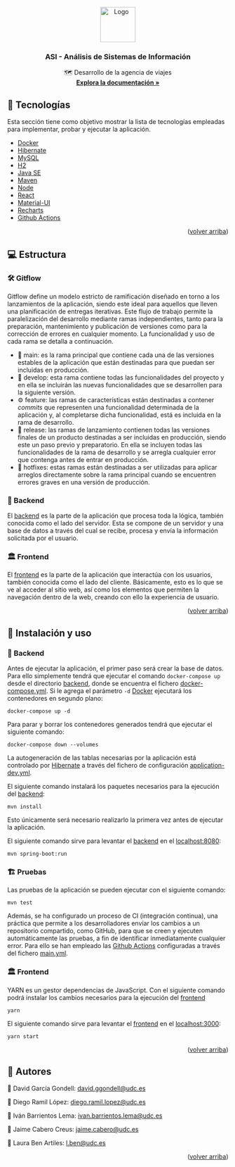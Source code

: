 <div id="top"></div>

<br />
<div align="center">
  <a href="https://github.com/IvanBarLem/ASI">
    <img src="https://bowiebearsnews.com/wp-content/uploads/2018/11/TRavel.png" alt="Logo" width="80" height="80">
  </a>

  <h3 align="center">ASI - Análisis de Sistemas de Información</h3>

  <p align="center">
    🗺️ Desarrollo de la agencia de viajes
    <br />
    <a href="https://ivanbarlem.github.io/ASI/es/udc/asiproject/backend/services/package-summary.html"><strong>Explora la documentación »</strong></a>
  </p>
</div>

## 🚧 Tecnologías

Esta sección tiene como objetivo mostrar la lista de tecnologías empleadas para implementar, probar y ejecutar la aplicación.

-   [Docker](https://www.docker.com/)
-   [Hibernate](https://hibernate.org/)
-   [MySQL](https://www.mysql.com/)
-   [H2](https://www.h2database.com/)
-   [Java SE](https://www.oracle.com/java/)
-   [Maven](https://maven.apache.org/)
-   [Node](https://nodejs.org/)
-   [React](https://es.reactjs.org/)
-   [Material-UI](https://mui.com/)
-   [Recharts](https://recharts.org/)
-   [Github Actions](https://github.com/features/actions)

<p align="right">(<a href="#top">volver arriba</a>)</p>

## 💻 Estructura

### 🛠️ Gitflow

Gitflow define un modelo estricto de ramificación diseñado en torno a los lanzamientos de la aplicación, siendo este ideal para aquellos que lleven una planificación de entregas iterativas. Este flujo de trabajo permite la paralelización del desarrollo mediante ramas independientes, tanto para la preparación, mantenimiento y publicación de versiones como para la corrección de errores en cualquier momento. La funcionalidad y uso de cada rama se detalla a continuación.

-   🏹 main: es la rama principal que contiene cada una de las versiones estables de la aplicación que están destinadas para que puedan ser incluidas en producción.
-   🧰 develop: esta rama contiene todas las funcionalidades del proyecto y en ella se incluirán las nuevas funcionalidades que se desarrollen para la siguiente versión.
-   ⚙️ feature: las ramas de características están destinadas a contener _commits_ que representen una funcionalidad determinada de la aplicación y, al completarse dicha funcionalidad, está es incluida en la rama de desarrollo.
-   🧲 release: las ramas de lanzamiento contienen todas las versiones finales de un producto destinadas a ser incluidas en producción, siendo este un paso previo y preparatorio. En ella se incluyen todas las funcionalidades de la rama de desarrollo y se arregla cualquier error que contenga antes de entrar en producción.
-   🧹 hotfixes: estas ramas están destinadas a ser utilizadas para aplicar arreglos directamente sobre la rama principal cuando se encuentren errores graves en una versión de producción.

### 🧱 Backend

El [backend](backend) es la parte de la aplicación que procesa toda la lógica, también conocida como el lado del servidor. Esta se compone de un servidor y una base de datos a través del cual se recibe, procesa y envía la información solicitada por el usuario.

### 🏛️ Frontend

El [frontend](frontend) es la parte de la aplicación que interactúa con los usuarios, también conocida como el lado del cliente. Básicamente, esto es lo que se ve al acceder al sitio web, así como los elementos que permiten la navegación dentro de la web, creando con ello la experiencia de usuario.

<p align="right">(<a href="#top">volver arriba</a>)</p>

## 🔌 Instalación y uso

### 🧱 Backend

Antes de ejecutar la aplicación, el primer paso será crear la base de datos. Para ello simplemente tendrá que ejecutar el comando `docker-compose up` desde el directorio [backend](backend), donde se encuentra el fichero [docker-compose.yml](backend/docker-compose.yml). Si le agrega el parámetro `-d` [Docker](https://www.docker.com/) ejecutará los contenedores en segundo plano:

```
docker-compose up -d
```

Para parar y borrar los contenedores generados tendrá que ejecutar el siguiente comando:

```
docker-compose down --volumes
```

La autogeneración de las tablas necesarias por la aplicación está controlado por [Hibernate](https://hibernate.org/) a través del fichero de configuración [application-dev.yml](backend/src/main/resources/application-dev.yml).

El siguiente comando instalará los paquetes necesarios para la ejecución del [backend](backend):

```
mvn install
```

Esto únicamente será necesario realizarlo la primera vez antes de ejecutar la aplicación.

El siguiente comando sirve para levantar el [backend](backend) en el [localhost:8080](localhost:8080):

```
mvn spring-boot:run
```

### 🏗️ Pruebas

Las pruebas de la aplicación se pueden ejecutar con el siguiente comando:

```
mvn test
```

Además, se ha configurado un proceso de CI (integración continua), una práctica que permite a los desarrolladores envíar los cambios a un repositorio compartido, como GitHub, para que se creen y ejecuten automáticamente las pruebas, a fin de identificar inmediatamente cualquier error. Para ello se han empleado las [Github Actions](https://github.com/features/actions) configuradas a través del fichero [main.yml](.gitgub/workflows/main.yml).

### 🏛️ Frontend

YARN es un gestor dependencias de JavaScript. Con el siguiente comando podrá instalar los cambios necesarios para la ejecución del [frontend](frontend)

```
yarn
```

El siguiente comando sirve para levantar el [frontend](frontend) en el [localhost:3000](localhost:3000):

```
yarn start
```

<p align="right">(<a href="#top">volver arriba</a>)</p>

## 👥 Autores

👤 David García Gondell: david.ggondell@udc.es

👤 Diego Ramil López: diego.ramil.lopez@udc.es

👤 Iván Barrientos Lema: ivan.barrientos.lema@udc.es

👤 Jaime Cabero Creus: jaime.cabero@udc.es

👤 Laura Ben Artiles: l.ben@udc.es

<p align="right">(<a href="#top">volver arriba</a>)</p>
